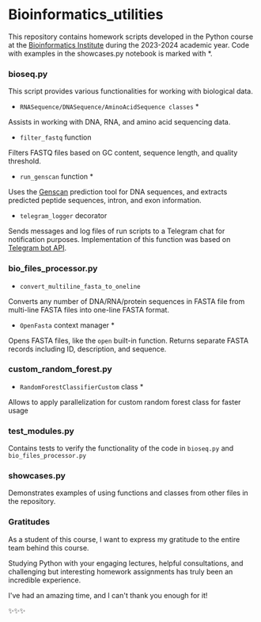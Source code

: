 # Bioinformatics_utilities
This repository contains homework scripts developed in the Python course at the [Bioinformatics Institute](https://bioinf.me/education/program) during the 2023-2024 academic year. Code with examples in the showcases.py notebook is marked with *.

### bioseq.py
This script provides various functionalities for working with biological data.
* `RNASequence/DNASequence/AminoAcidSequence classes` *

Assists in working with DNA, RNA, and amino acid sequencing data. 
* `filter_fastq` function

Filters FASTQ files based on GC content, sequence length, and quality threshold.
* `run_genscan` function *

Uses the [Genscan](http://hollywood.mit.edu/GENSCAN.html) prediction tool for DNA sequences, and extracts predicted peptide sequences, intron, and exon information.
* `telegram_logger` decorator

Sends messages and log files of run scripts to a Telegram chat for notification purposes. Implementation of this function was based on [Telegram bot API](https://core.telegram.org/bots/api).

### bio_files_processor.py
* `convert_multiline_fasta_to_oneline`

Converts any number of DNA/RNA/protein sequences in FASTA file from multi-line FASTA files into one-line FASTA format.
* `OpenFasta` context manager *

Opens FASTA files, like the `open` built-in function. Returns separate FASTA records including ID, description, and sequence.

### custom_random_forest.py
* `RandomForestClassifierCustom` class *

Allows to apply parallelization for custom random forest class for faster usage

### test_modules.py
Contains tests to verify the functionality of the code in `bioseq.py` and `bio_files_processor.py`

### showcases.py
Demonstrates examples of using functions and classes from other files in the repository.

### Gratitudes
As a student of this course, I want to express my gratitude to the entire team behind this course. 

Studying Python with your engaging lectures, helpful consultations, and challenging but interesting homework assignments has truly been an incredible experience.

I've had an amazing time, and I can't thank you enough for it!

✨✨✨
